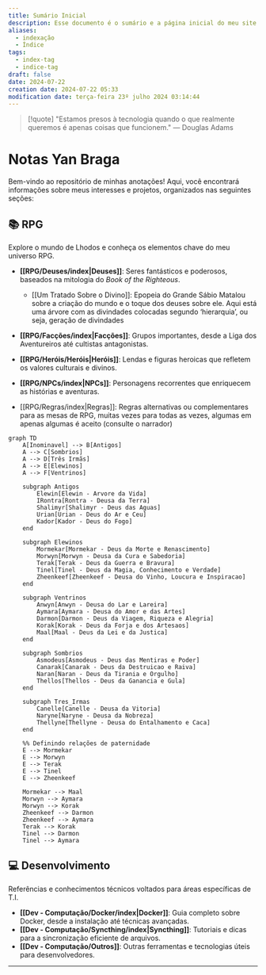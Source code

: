 ```yaml
---
title: Sumário Inicial
description: Esse documento é o sumário e a página inicial do meu site baseado nas anotações do Obsidian.
aliases:
  - indexação
  - Índice
tags:
  - index-tag
  - indice-tag
draft: false
date: 2024-07-22
creation date: 2024-07-22 05:33
modification date: terça-feira 23º julho 2024 03:14:44
---
```


> [!quote] "Estamos presos à tecnologia quando o que realmente queremos é apenas coisas que funcionem."
> — Douglas Adams

# Notas Yan Braga

Bem-vindo ao repositório de minhas anotações! Aqui, você encontrará informações sobre meus interesses e projetos, organizados nas seguintes seções:

## 📚 RPG

Explore o mundo de Lhodos e conheça os elementos chave do meu universo RPG.

- **[[RPG/Deuses/index|Deuses]]**: Seres fantásticos e poderosos, baseados na mitologia do *Book of the Righteous*.
	- [[Um Tratado Sobre o Divino]]: Epopeia do Grande Sábio Matalou sobre a criação do mundo e o toque dos deuses sobre ele.
	Aqui está uma árvore com as divindades colocadas segundo ‘hierarquia’, ou seja, geração de divindades
	
- **[[RPG/Facções/index|Facções]]**: Grupos importantes, desde a Liga dos Aventureiros até cultistas antagonistas.
- **[[RPG/Heróis/Heróis|Heróis]]**: Lendas e figuras heroicas que refletem os valores culturais e divinos.
- **[[RPG/NPCs/index|NPCs]]**: Personagens recorrentes que enriquecem as histórias e aventuras.
- [[RPG/Regras/index|Regras]]: Regras alternativas ou complementares para as mesas de RPG, muitas vezes para todas as vezes, algumas em apenas algumas é aceito (consulte o narrador)


```mermaid
graph TD
    A[Inominavel] --> B[Antigos]
    A --> C[Sombrios]
    A --> D[Três Irmãs]
    A --> E[Elewinos]
    A --> F[Ventrinos]

    subgraph Antigos
        Elewin[Elewin - Arvore da Vida] 
        IRontra[Rontra - Deusa da Terra]
        Shalimyr[Shalimyr - Deus das Aguas]
        Urian[Urian - Deus do Ar e Ceu]
        Kador[Kador - Deus do Fogo]
    end

    subgraph Elewinos
        Mormekar[Mormekar - Deus da Morte e Renascimento]
        Morwyn[Morwyn - Deusa da Cura e Sabedoria]
        Terak[Terak - Deus da Guerra e Bravura]
        Tinel[Tinel - Deus da Magia, Conhecimento e Verdade]
        Zheenkeef[Zheenkeef - Deusa do Vinho, Loucura e Inspiracao]
    end

    subgraph Ventrinos
        Anwyn[Anwyn - Deusa do Lar e Lareira]
        Aymara[Aymara - Deusa do Amor e das Artes]
        Darmon[Darmon - Deus da Viagem, Riqueza e Alegria]
        Korak[Korak - Deus da Forja e dos Artesaos]
        Maal[Maal - Deus da Lei e da Justica]
    end

    subgraph Sombrios
        Asmodeus[Asmodeus - Deus das Mentiras e Poder]
        Canarak[Canarak - Deus da Destruicao e Raiva]
        Naran[Naran - Deus da Tirania e Orgulho]
        Thellos[Thellos - Deus da Ganancia e Gula]
    end

    subgraph Tres_Irmas
        Canelle[Canelle - Deusa da Vitoria]
        Naryne[Naryne - Deusa da Nobreza]
        Thellyne[Thellyne - Deusa do Entalhamento e Caca]
    end

    %% Definindo relações de paternidade
    E --> Mormekar
    E --> Morwyn
    E --> Terak
    E --> Tinel
    E --> Zheenkeef

    Mormekar --> Maal
    Morwyn --> Aymara
    Morwyn --> Korak
    Zheenkeef --> Darmon
    Zheenkeef --> Aymara
    Terak --> Korak
    Tinel --> Darmon
    Tinel --> Aymara

```

## 💻 Desenvolvimento

Referências e conhecimentos técnicos voltados para áreas específicas de T.I.

- **[[Dev - Computação/Docker/index|Docker]]**: Guia completo sobre Docker, desde a instalação até técnicas avançadas.
- **[[Dev - Computação/Syncthing/index|Syncthing]]**: Tutoriais e dicas para a sincronização eficiente de arquivos.
- **[[Dev - Computação/Outros]]**: Outras ferramentas e tecnologias úteis para desenvolvedores.

---